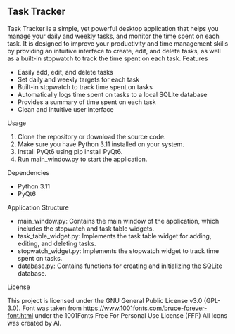 ## Task Tracker

Task Tracker is a simple, yet powerful desktop application that helps you manage your daily and weekly tasks, and monitor the time spent on each task. It is designed to improve your productivity and time management skills by providing an intuitive interface to create, edit, and delete tasks, as well as a built-in stopwatch to track the time spent on each task.
Features

* Easily add, edit, and delete tasks
* Set daily and weekly targets for each task
* Built-in stopwatch to track time spent on tasks
* Automatically logs time spent on tasks to a local SQLite database
* Provides a summary of time spent on each task
* Clean and intuitive user interface

Usage

1. Clone the repository or download the source code.
2. Make sure you have Python 3.11 installed on your system.
3. Install PyQt6 using pip install PyQt6.
4. Run main_window.py to start the application.

Dependencies

* Python 3.11
* PyQt6

Application Structure

* main_window.py: Contains the main window of the application, which includes the stopwatch and task table widgets.
* task_table_widget.py: Implements the task table widget for adding, editing, and deleting tasks.
* stopwatch_widget.py: Implements the stopwatch widget to track time spent on tasks.
* database.py: Contains functions for creating and initializing the SQLite database.

License

This project is licensed under the GNU General Public License v3.0 (GPL-3.0).
Font was taken from https://www.1001fonts.com/bruce-forever-font.html under the 1001Fonts Free For Personal Use License (FFP)
All Icons was created by AI.
